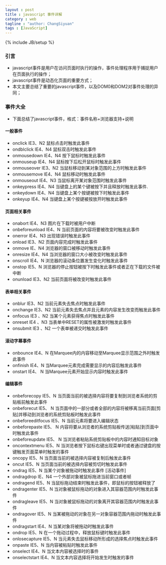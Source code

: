 ```yaml
---
layout : post
title : javascript 事件详解
category : web
tagline : "author: ChangSiyuan"
tags : [JavaScript]
---
```

{% include JB/setup %}

### 引言
- javascript事件是用户在访问页面时执行的操作，事件处理程序用于捕捉用户在页面执行的操作；
- javascript事件是动态化页面的重要方式；
- 本文主要总结了重要的javascript事件，以及DOM0和DOM2对事件处理的异同；

### 事件大全
- 下面总结了javascript事件，格式：事件名称+浏览器支持+说明

#### 一般事件
- onclick	IE3、N2	鼠标点击时触发此事件
- ondblclick	IE4、N4	鼠标双击时触发此事件
- onmousedown	IE4、N4	按下鼠标时触发此事件
- onmouseup	IE4、N4	鼠标按下后松开鼠标时触发此事件
- onmouseover	IE3、N2	当鼠标移动到某对象范围的上方时触发此事件
- onmousemove	IE4、N4	鼠标移动时触发此事件
- onmouseout	IE4、N3	当鼠标离开某对象范围时触发此事件
- onkeypress	IE4、N4	当键盘上的某个键被按下并且释放时触发此事件.
- onkeydown	IE4、N4	当键盘上某个按键被按下时触发此事件
- onkeyup	IE4、N4	当键盘上某个按键被按放开时触发此事件

#### 页面相关事件
- onabort	IE4、N3	图片在下载时被用户中断
- onbeforeunload	IE4、N	当前页面的内容将要被改变时触发此事件
- onerror	IE4、N3	出现错误时触发此事件
- onload	IE3、N2	页面内容完成时触发此事件
- onmove	IE、N4	浏览器的窗口被移动时触发此事件
- onresize	IE4、N4	当浏览器的窗口大小被改变时触发此事件
- onscroll	IE4、N	浏览器的滚动条位置发生变化时触发此事件
- onstop	IE5、N	浏览器的停止按钮被按下时触发此事件或者正在下载的文件被中断
- onunload	IE3、N2	当前页面将被改变时触发此事件

#### 表单相关事件
- onblur	IE3、N2	当前元素失去焦点时触发此事件
- onchange	IE3、N2	当前元素失去焦点并且元素的内容发生改变而触发此事件
- onfocus	IE3 、N2	当某个元素获得焦点时触发此事件
- onreset	IE4 、N3	当表单中RESET的属性被激发时触发此事件
- onsubmit	IE3 、N2	一个表单被递交时触发此事件

#### 滚动字幕事件
- onbounce	IE4、N	在Marquee内的内容移动至Marquee显示范围之外时触发此事件
- onfinish	IE4、N	当Marquee元素完成需要显示的内容后触发此事件
- onstart	IE4、 N	当Marquee元素开始显示内容时触发此事件

#### 编辑事件
- onbeforecopy	IE5、N	当页面当前的被选择内容将要复制到浏览者系统的剪贴板前触发此事件
- onbeforecut	IE5、 N	当页面中的一部分或者全部的内容将被移离当前页面[剪贴]并移动到浏览者的系统剪贴板时触发此事件
- onbeforeeditfocus	IE5、N	当前元素将要进入编辑状态
- onbeforepaste	IE5、 N	内容将要从浏览者的系统剪贴板传送[粘贴]到页面中时触发此事件
- onbeforeupdate	IE5、 N	当浏览者粘贴系统剪贴板中的内容时通知目标对象
- oncontextmenu	IE5、N	当浏览者按下鼠标右键出现菜单时或者通过键盘的按键触发页面菜单时触发的事件
- oncopy	IE5、N	当页面当前的被选择内容被复制后触发此事件
- oncut	IE5、N	当页面当前的被选择内容被剪切时触发此事件
- ondrag	IE5、N	当某个对象被拖动时触发此事件 [活动事件]
- ondragdrop	IE、N4	一个外部对象被鼠标拖进当前窗口或者帧
- ondragend	IE5、N	当鼠标拖动结束时触发此事件，即鼠标的按钮被释放了
- ondragenter	IE5、N	当对象被鼠标拖动的对象进入其容器范围内时触发此事件
- ondragleave	IE5、N	当对象被鼠标拖动的对象离开其容器范围内时触发此事件
- ondragover	IE5、N	当某被拖动的对象在另一对象容器范围内拖动时触发此事件
- ondragstart	IE4、N	当某对象将被拖动时触发此事件
- ondrop	IE5、N	在一个拖动过程中，释放鼠标键时触发此事件
- onlosecapture	IE5、N	当元素失去鼠标移动所形成的选择焦点时触发此事件
- onpaste	IE5、N	当内容被粘贴时触发此事件
- onselect	IE4、N	当文本内容被选择时的事件
- onselectstart	IE4、N	当文本内容选择将开始发生时触发的事件


